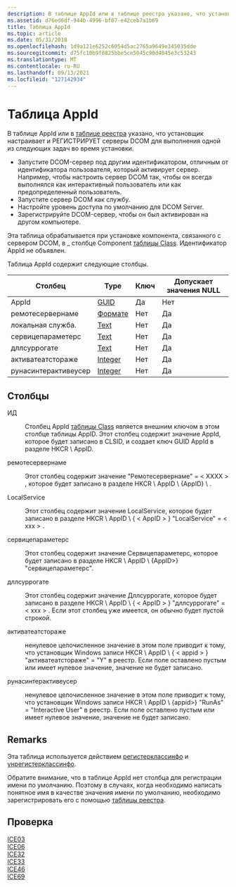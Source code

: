 ```yaml
---
description: В таблице AppId или в таблице реестра указано, что установщик настраивает и регистрирует серверы DCOM для выполнения одной из следующих задач во время установки.
ms.assetid: d76ed6df-944b-4996-bf07-e42ceb7a1b69
title: Таблица AppId
ms.topic: article
ms.date: 05/31/2018
ms.openlocfilehash: 1d9a121e6252c6054d5ac2765a9649e345035dde
ms.sourcegitcommit: d75fc10b9f0825bbe5ce5045c90d4045e3c53243
ms.translationtype: MT
ms.contentlocale: ru-RU
ms.lasthandoff: 09/13/2021
ms.locfileid: "127142934"
---
```

# <a name="appid-table"></a>Таблица AppId

В таблице AppId или в [таблице реестра](registry-table.md) указано, что установщик настраивает и РЕГИСТРИРУЕТ серверы DCOM для выполнения одной из следующих задач во время установки.

-   Запустите DCOM-сервер под другим идентификатором, отличным от идентификатора пользователя, который активирует сервер. Например, чтобы настроить сервер DCOM так, чтобы он всегда выполнялся как интерактивный пользователь или как предопределенный пользователь.
-   Запустите сервер DCOM как службу.
-   Настройте уровень доступа по умолчанию для DCOM Server.
-   Зарегистрируйте DCOM-сервер, чтобы он был активирован на другом компьютере.

Эта таблица обрабатывается при установке компонента, связанного с сервером DCOM, в \_ столбце Component [таблицы Class](class-table.md). Идентификатор AppId не объявлен.

Таблица AppId содержит следующие столбцы.



| Столбец               | Type                       | Ключ | Допускает значения NULL |
|----------------------|----------------------------|-----|----------|
| AppId                | [GUID](guid.md)           | Да   | Нет        |
| ремотесервернаме     | [Формате](formatted.md) | Нет   | Да        |
| локальная служба.         | [Text](text.md)           | Нет   | Да        |
| сервицепараметерс    | [Text](text.md)           | Нет   | Да        |
| дллсуррогате         | [Text](text.md)           | Нет   | Да        |
| активатеатстораже    | [Integer](integer.md)     | Нет   | Да        |
| рунасинтерактивеусер | [Integer](integer.md)     | Нет   | Да        |



 

## <a name="columns"></a>Столбцы

<dl> <dt>

<span id="AppId"></span><span id="appid"></span><span id="APPID"></span>ИД
</dt> <dd>

Столбец AppId [таблицы Class](class-table.md) является внешним ключом в этом столбце таблицы AppID. Этот столбец содержит значение AppId, которое будет записано в CLSID, и создает ключ GUID AppId в разделе HKCR \\ AppID.

</dd> <dt>

<span id="RemoteServerName"></span><span id="remoteservername"></span><span id="REMOTESERVERNAME"></span>ремотесервернаме
</dt> <dd>

Этот столбец содержит значение "Ремотесервернаме" = &lt; XXXX &gt; , которое будет записано в разделе HKCR \\ AppID \\ {AppID} \\ .

</dd> <dt>

<span id="LocalService"></span><span id="localservice"></span><span id="LOCALSERVICE"></span>LocalService
</dt> <dd>

Этот столбец содержит значение LocalService, которое будет записано в разделе HKCR \\ AppID \\ { &lt; AppID &gt; } "LocalService" = &lt; xxx &gt; .

</dd> <dt>

<span id="ServiceParameters"></span><span id="serviceparameters"></span><span id="SERVICEPARAMETERS"></span>сервицепараметерс
</dt> <dd>

Этот столбец содержит значение Сервицепараметерс, которое будет записано в разделе HKCR \\ AppID \\ {AppID>} "сервицепараметерс".

</dd> <dt>

<span id="DllSurrogate"></span><span id="dllsurrogate"></span><span id="DLLSURROGATE"></span>дллсуррогате
</dt> <dd>

Этот столбец содержит значение Дллсуррогате, которое будет записано в разделе HKCR \\ AppID \\ { &lt; AppID &gt; } "дллсуррогате" = &lt; xxx &gt; . Если этот столбец уже имеется, он обычно будет пустой строкой.

</dd> <dt>

<span id="ActivateAtStorage"></span><span id="activateatstorage"></span><span id="ACTIVATEATSTORAGE"></span>активатеатстораже
</dt> <dd>

ненулевое целочисленное значение в этом поле приводит к тому, что установщик Windows записи HKCR \\ AppID \\ { &lt; appid &gt; } "активатеатстораже" = "Y" в реестр. Если поле оставлено пустым или имеет нулевое значение, значение не будет записано.

</dd> <dt>

<span id="RunAsInteractiveUser"></span><span id="runasinteractiveuser"></span><span id="RUNASINTERACTIVEUSER"></span>рунасинтерактивеусер
</dt> <dd>

ненулевое целочисленное значение в этом поле приводит к тому, что установщик Windows записи HKCR \\ AppID \\ {appid>} "RunAs" = "Interactive User" в реестр. Если поле оставлено пустым или имеет нулевое значение, значение не будет записано.

</dd> </dl>

## <a name="remarks"></a>Remarks

Эта таблица используется действием [регистерклассинфо](registerclassinfo-action.md) и [унрегистерклассинфо](unregisterclassinfo-action.md).

Обратите внимание, что в таблице AppId нет столбца для регистрации имени по умолчанию. Поэтому в случаях, когда необходимо написать понятное имя в качестве значения имени по умолчанию, необходимо зарегистрировать его с помощью [таблицы реестра](registry-table.md).

## <a name="validation"></a>Проверка

<dl>

[ICE03](ice03.md)  
[ICE06](ice06.md)  
[ICE32](ice32.md)  
[ICE33](ice33.md)  
[ICE46](ice46.md)  
[ICE69](ice69.md)  
</dl>

 

 



